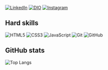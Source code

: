 [![LinkedIn](https://img.shields.io/badge/LinkedIn-9CE6EF?style=for-the-badge&logo=linkedin&logoColor=grey)](https://www.linkedin.com/in/willlian-dias-30798127a/) [![DIO](https://img.shields.io/badge/perfil_dio-9CE6EF?style=for-the-badge&logo=twitte&logoColor=grey)](https://www.dio.me/users/williantraveller42) [![Instagram](https://img.shields.io/badge/Instagram-9CE6EF?style=for-the-badge&logo=instagram&logoColor=grey)](https://www.instagram.com/daviddifloar/)
## Hard skills
![HTML5](https://img.shields.io/badge/html5-9CE6EF.svg?style=for-the-badge&logo=html5&logoColor=grey) ![CSS3](https://img.shields.io/badge/css3-9CE6EF.svg?style=for-the-badge&logo=css3&logoColor=grey) ![JavaScript](https://img.shields.io/badge/JavaScript-9CE6EF?style=for-the-badge&logo=javascript&logoColor=grey) ![Git](https://img.shields.io/badge/git-9CE6EF.svg?style=for-the-badge&logo=git&logoColor=grey) ![GitHub](https://img.shields.io/badge/github-9CE6EF.svg?style=for-the-badge&logo=github&logoColor=grey)
## GitHub stats

![Top Langs](https://github-readme-stats-git-masterrstaa-rickstaa.vercel.app/api/top-langs/?username=WillianDias-BDev&layout=compact&bg_color=9CE6EF&border_color=9CE6EF&title_color=6E6E6E&text_color=grey)

